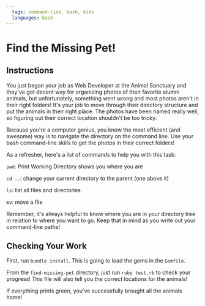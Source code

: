 ```yaml
---
  tags: command-line, bash, kids
  languages: bash
---
```


# Find the Missing Pet!

## Instructions

You just began your job as Web Developer at the Animal Sanctuary and they've got decent way for organizing photos of their favorite alumni animals, but unfortunately, something went wrong and most photos aren't in their right folders! It's your job to move through their directory structure and put the animals in their right place. The photos have been named really well, so figuring out their correct location shouldn't be too tricky.

Because you're a computer genius, you know the most efficient (and awesome) way is to navigate the directory on the command line. Use your bash command-line skills to get the photos in their correct folders!

As a refresher, here's a list of commands to help you with this task:

`pwd`: Print Working Directory shows you where you are

`cd ..`: change your current directory to the parent (one above it)

`ls`: list all files and directories

`mv`: move a file

Remember, it's always helpful to know where you are in your directory tree in relation to where you want to go. Keep that in mind as you write out your command-line paths!

## Checking Your Work

First, run `bundle install`. This is going to load the gems in the `Gemfile`.

From the `find-missing-pet` directory, just run `ruby test.rb` to check your progress! This file will also tell you the correct locations for the animals!

If everything prints green, you've successfully brought all the animals home!
